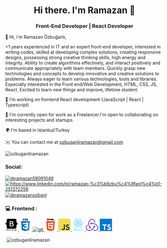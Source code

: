

<h1 align="center">Hi there. I'm Ramazan 👋</h1>
<h3 align="center"> Front-End Developer | React Developer</h3>



📌 Hi, i'm Ramazan Özbuğanlı, 

+1 years experienced  in IT and an expert front-end developer, interested in writing codes, skilled at developing complex solutions, creating responsive designs, possessing strong creative thinking skills, high energy and integrity. Ability to create algorithms effectively, and interact positively and communicate appropriately with team members. Quickly grasp new technologies and concepts to develop innovative and creative solutions to problems. Always eager to learn various technologies, tools and libraries. Especially interested in the Front end/Web Development, HTML, CSS, JS, React. Excited to learn new things and improve, lifetime student.








🔭 I’m working on frontend React development (JavaScript | React | Typescript)

🤝 I'm currently open for work as a Freelancer.I'm open to collaborating on interesting projects and startups.

🌍  I'm based in Istanbul/Turkey

✉️  You can contact me at ozbuganliramazan@gmail.com





<p align="left"> <img src="https://komarev.com/ghpvc/?username=ozbuganliramazan&label=Profile%20views&color=0e75b6&style=flat" alt="ozbuganliramazan" /> </p>


<h3 align="left">Social:</h3>
<p align="left">
<a href="https://twitter.com/@ramazan59091049" target="blank"><img align="center" src="https://raw.githubusercontent.com/rahuldkjain/github-profile-readme-generator/master/src/images/icons/Social/twitter.svg" alt="@ramazan59091049" height="30" width="40" /></a>
<a href="https://linkedin.com/in/https://www.linkedin.com/in/ramazan-%c3%b6zbu%c4%9fanl%c4%b1-251372259" target="blank"><img align="center" src="https://raw.githubusercontent.com/rahuldkjain/github-profile-readme-generator/master/src/images/icons/Social/linked-in-alt.svg" alt="https://www.linkedin.com/in/ramazan-%c3%b6zbu%c4%9fanl%c4%b1-251372259" height="30" width="40" /></a>
<a href="https://instagram.com/@ramazanozbgnl" target="blank"><img align="center" src="https://raw.githubusercontent.com/rahuldkjain/github-profile-readme-generator/master/src/images/icons/Social/instagram.svg" alt="@ramazanozbgnl" height="30" width="40" /></a>
</p>


<h3 align="left">💻 Frontend :</h3>
<p align="left"> <a href="https://getbootstrap.com" target="_blank" rel="noreferrer"> <img src="https://raw.githubusercontent.com/devicons/devicon/master/icons/bootstrap/bootstrap-plain-wordmark.svg" alt="bootstrap" width="40" height="40"/> </a> <a href="https://www.w3schools.com/css/" target="_blank" rel="noreferrer"> <img src="https://raw.githubusercontent.com/devicons/devicon/master/icons/css3/css3-original-wordmark.svg" alt="css3" width="40" height="40"/> </a> <a href="https://git-scm.com/" target="_blank" rel="noreferrer"> <img src="https://www.vectorlogo.zone/logos/git-scm/git-scm-icon.svg" alt="git" width="40" height="40"/> </a> <a href="https://www.w3.org/html/" target="_blank" rel="noreferrer"> <img src="https://raw.githubusercontent.com/devicons/devicon/master/icons/html5/html5-original-wordmark.svg" alt="html5" width="40" height="40"/> </a> <a href="https://developer.mozilla.org/en-US/docs/Web/JavaScript" target="_blank" rel="noreferrer"> <img src="https://raw.githubusercontent.com/devicons/devicon/master/icons/javascript/javascript-original.svg" alt="javascript" width="40" height="40"/> </a> <a href="https://reactjs.org/" target="_blank" rel="noreferrer"> <img src="https://raw.githubusercontent.com/devicons/devicon/master/icons/react/react-original-wordmark.svg" alt="react" width="40" height="40"/> </a> <a href="https://redux.js.org" target="_blank" rel="noreferrer"> <img src="https://raw.githubusercontent.com/devicons/devicon/master/icons/redux/redux-original.svg" alt="redux" width="40" height="40"/> </a> <a href="https://www.typescriptlang.org/" target="_blank" rel="noreferrer"> <img src="https://raw.githubusercontent.com/devicons/devicon/master/icons/typescript/typescript-original.svg" alt="typescript" width="40" height="40"/> </a> </p>

<p>&nbsp;<img align="center" src="https://github-readme-stats.vercel.app/api?username=ozbuganliramazan&show_icons=true&locale=en" alt="ozbuganliramazan" /></p>
